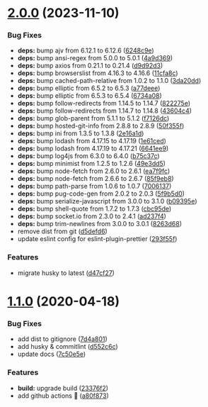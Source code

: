 # [2.0.0](https://github.com/vinayakkulkarni/v-spotlight/compare/v1.1.0...v2.0.0) (2023-11-10)


### Bug Fixes

* **deps:** bump ajv from 6.12.1 to 6.12.6 ([6248c9e](https://github.com/vinayakkulkarni/v-spotlight/commit/6248c9e6dcf65a837a6744af039ce9220532709c))
* **deps:** bump ansi-regex from 5.0.0 to 5.0.1 ([4a9d369](https://github.com/vinayakkulkarni/v-spotlight/commit/4a9d3699322e0d8d20c644397dbbadd13ed03185))
* **deps:** bump axios from 0.21.1 to 0.21.4 ([d9d92d3](https://github.com/vinayakkulkarni/v-spotlight/commit/d9d92d3e4b52ae288f81a2a235783c72a3074e39))
* **deps:** bump browserslist from 4.16.3 to 4.16.6 ([11cfa8c](https://github.com/vinayakkulkarni/v-spotlight/commit/11cfa8c5a459952f9899a307d04189432b80b842))
* **deps:** bump cached-path-relative from 1.0.2 to 1.1.0 ([3da20dd](https://github.com/vinayakkulkarni/v-spotlight/commit/3da20dd8f0c8d80df8f61bb2cc29f77546071317))
* **deps:** bump elliptic from 6.5.2 to 6.5.3 ([a77deee](https://github.com/vinayakkulkarni/v-spotlight/commit/a77deee1dd2a2ba4aa407efca93e51d6a2426826))
* **deps:** bump elliptic from 6.5.3 to 6.5.4 ([6734a08](https://github.com/vinayakkulkarni/v-spotlight/commit/6734a086b247b0fbeca4010b1232a3a9f5c9c3bb))
* **deps:** bump follow-redirects from 1.14.5 to 1.14.7 ([822275e](https://github.com/vinayakkulkarni/v-spotlight/commit/822275e30e55452a66c65947c8f364d24f2380f4))
* **deps:** bump follow-redirects from 1.14.7 to 1.14.8 ([43604c4](https://github.com/vinayakkulkarni/v-spotlight/commit/43604c49ef8f615bbfc550380a0762edc5ac4e5b))
* **deps:** bump glob-parent from 5.1.1 to 5.1.2 ([f7126dc](https://github.com/vinayakkulkarni/v-spotlight/commit/f7126dcab547e254239b3fbdf1ab667cc02c0c6c))
* **deps:** bump hosted-git-info from 2.8.8 to 2.8.9 ([50f355f](https://github.com/vinayakkulkarni/v-spotlight/commit/50f355f9de72bff0e9fac84f6a067e7e5126c188))
* **deps:** bump ini from 1.3.5 to 1.3.8 ([2e16a1d](https://github.com/vinayakkulkarni/v-spotlight/commit/2e16a1d862145ad39f00f3827e3f8824a07acbc9))
* **deps:** bump lodash from 4.17.15 to 4.17.19 ([1e61ced](https://github.com/vinayakkulkarni/v-spotlight/commit/1e61ced37d316609205d5392e01bacc65c68bc97))
* **deps:** bump lodash from 4.17.19 to 4.17.21 ([6641ee9](https://github.com/vinayakkulkarni/v-spotlight/commit/6641ee94759b45739ccbd8fbb340686e642fb49d))
* **deps:** bump log4js from 6.3.0 to 6.4.0 ([b75c37c](https://github.com/vinayakkulkarni/v-spotlight/commit/b75c37cbb0dfeaceab8ee49e603a86d67a2d975e))
* **deps:** bump minimist from 1.2.5 to 1.2.6 ([49e3dd5](https://github.com/vinayakkulkarni/v-spotlight/commit/49e3dd560115f20151b437ba1eaec97532916888))
* **deps:** bump node-fetch from 2.6.0 to 2.6.1 ([ea7f9fc](https://github.com/vinayakkulkarni/v-spotlight/commit/ea7f9fcde790f688e537edd5592eff2952e5a781))
* **deps:** bump node-fetch from 2.6.6 to 2.6.7 ([85f9eb8](https://github.com/vinayakkulkarni/v-spotlight/commit/85f9eb8dc968c3032958cf34e8656bb977c6dbac))
* **deps:** bump path-parse from 1.0.6 to 1.0.7 ([7006137](https://github.com/vinayakkulkarni/v-spotlight/commit/70061371e6e9a30169c8346213117742af637c69))
* **deps:** bump pug-code-gen from 2.0.2 to 2.0.3 ([5f9b5d0](https://github.com/vinayakkulkarni/v-spotlight/commit/5f9b5d03d6ed1bac647ee01821483704c79aac2e))
* **deps:** bump serialize-javascript from 3.0.0 to 3.1.0 ([b09395e](https://github.com/vinayakkulkarni/v-spotlight/commit/b09395e04cffcd869d080e7c7ff6b0d648f9586f))
* **deps:** bump shell-quote from 1.7.2 to 1.7.3 ([cbc95de](https://github.com/vinayakkulkarni/v-spotlight/commit/cbc95de7c6b3f61bc223af85cd507230d5884076))
* **deps:** bump socket.io from 2.3.0 to 2.4.1 ([ad237f4](https://github.com/vinayakkulkarni/v-spotlight/commit/ad237f4ab9c41f7eb317be885051d87f569944f7))
* **deps:** bump trim-newlines from 3.0.0 to 3.0.1 ([8263d68](https://github.com/vinayakkulkarni/v-spotlight/commit/8263d680be779532ac69d5687e4f7221a52bd649))
* remove dist from git ([d5defd6](https://github.com/vinayakkulkarni/v-spotlight/commit/d5defd6a3b94a7c3952ce8136fb9f3d1a63ed114))
* update eslint config for eslint-plugin-prettier ([293f55f](https://github.com/vinayakkulkarni/v-spotlight/commit/293f55ff17193d68d32a14ff2e81d3fb0c2ed1b0))


### Features

* migrate husky to latest ([d47cf27](https://github.com/vinayakkulkarni/v-spotlight/commit/d47cf27eb581c7af2a26685e69bcede6fbd02ca4))



<a name="1.1.0"></a>
# [1.1.0](https://github.com/vinayakkulkarni/v-spotlight/compare/v1.0.3...v1.1.0) (2020-04-18)


### Bug Fixes

* add dist to gitignore ([7d4a801](https://github.com/vinayakkulkarni/v-spotlight/commit/7d4a801))
* add husky & commitlint ([d552c6c](https://github.com/vinayakkulkarni/v-spotlight/commit/d552c6c))
* update docs ([7c50e5e](https://github.com/vinayakkulkarni/v-spotlight/commit/7c50e5e))


### Features

* **build:** upgrade build ([23376f2](https://github.com/vinayakkulkarni/v-spotlight/commit/23376f2))
* add github actions 🚀 ([a80f873](https://github.com/vinayakkulkarni/v-spotlight/commit/a80f873))



